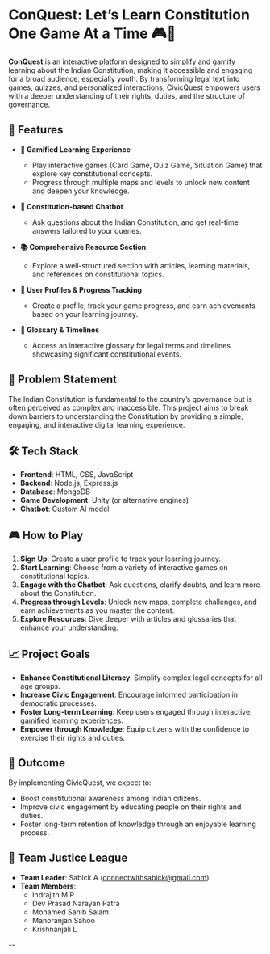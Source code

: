 
# ConQuest: Let’s Learn Constitution One Game At a Time 🎮📜

**ConQuest** is an interactive platform designed to simplify and gamify learning about the Indian Constitution, making it accessible and engaging for a broad audience, especially youth. By transforming legal text into games, quizzes, and personalized interactions, CivicQuest empowers users with a deeper understanding of their rights, duties, and the structure of governance.

## 🚀 Features

- **🎯 Gamified Learning Experience**
  - Play interactive games (Card Game, Quiz Game, Situation Game) that explore key constitutional concepts.
  - Progress through multiple maps and levels to unlock new content and deepen your knowledge.
  
- **🤖 Constitution-based Chatbot**
  - Ask questions about the Indian Constitution, and get real-time answers tailored to your queries.

- **📚 Comprehensive Resource Section**
  - Explore a well-structured section with articles, learning materials, and references on constitutional topics.

- **👤 User Profiles & Progress Tracking**
  - Create a profile, track your game progress, and earn achievements based on your learning journey.

- **📜 Glossary & Timelines**
  - Access an interactive glossary for legal terms and timelines showcasing significant constitutional events.

## 🎯 Problem Statement


The Indian Constitution is fundamental to the country’s governance but is often perceived as complex and inaccessible. This project aims to break down barriers to understanding the Constitution by providing a simple, engaging, and interactive digital learning experience.

## 🛠️ Tech Stack

- **Frontend**: HTML, CSS, JavaScript
- **Backend**: Node.js, Express.js
- **Database**: MongoDB
- **Game Development**: Unity (or alternative engines)
- **Chatbot**: Custom AI model

## 🎮 How to Play

1. **Sign Up**: Create a user profile to track your learning journey.
2. **Start Learning**: Choose from a variety of interactive games on constitutional topics.
3. **Engage with the Chatbot**: Ask questions, clarify doubts, and learn more about the Constitution.
4. **Progress through Levels**: Unlock new maps, complete challenges, and earn achievements as you master the content.
5. **Explore Resources**: Dive deeper with articles and glossaries that enhance your understanding.

## 📈 Project Goals

- **Enhance Constitutional Literacy**: Simplify complex legal concepts for all age groups.
- **Increase Civic Engagement**: Encourage informed participation in democratic processes.
- **Foster Long-term Learning**: Keep users engaged through interactive, gamified learning experiences.
- **Empower through Knowledge**: Equip citizens with the confidence to exercise their rights and duties.

## 📜 Outcome

By implementing CivicQuest, we expect to:
- Boost constitutional awareness among Indian citizens.
- Improve civic engagement by educating people on their rights and duties.
- Foster long-term retention of knowledge through an enjoyable learning process.

## 💼 Team Justice League

- **Team Leader**: Sabick A ([connectwithsabick@gmail.com](mailto:connectwithsabick@gmail.com))
- **Team Members**:
  - Indrajith M P
  - Dev Prasad Narayan Patra
  - Mohamed Sanib Salam
  - Manoranjan Sahoo
  - Krishnanjali L

--
